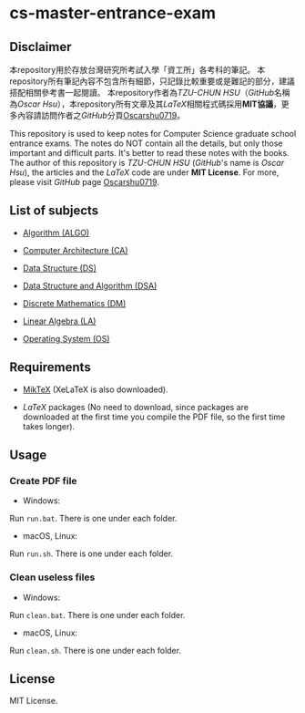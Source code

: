 # cs-master-entrance-exam

## Disclaimer
本repository用於存放台灣研究所考試入學「資工所」各考科的筆記。
本repository所有筆記內容不包含所有細節，只記錄比較重要或是難記的部分，建議搭配相關參考書一起閱讀。
本repository作者為*TZU-CHUN HSU*（*GitHub*名稱為*Oscar Hsu*），本repository所有文章及其*LaTeX*相關程式碼採用**MIT協議**，更多內容請訪問作者之*GitHub*分頁[Oscarshu0719](https://github.com/Oscarshu0719/)。

This repository is used to keep notes for Computer Science graduate school entrance exams. The notes do NOT contain all the details, but only those important and difficult parts. It's better to read these notes with the books. The author of this repository is *TZU-CHUN HSU* (*GitHub*'s name is *Oscar Hsu*), the articles and the *LaTeX* code are under **MIT License**. For more, please visit *GitHub* page [Oscarshu0719](https://github.com/Oscarshu0719/).

## List of subjects

- [Algorithm (ALGO)](https://github.com/Oscarshu0719/cs-master-entrance-exam/tree/master/Algorithm/LaTeX)

- [Computer Architecture (CA)](https://github.com/Oscarshu0719/cs-master-entrance-exam/tree/master/Computer%20Architecture/LaTeX)

- [Data Structure (DS)](https://github.com/Oscarshu0719/cs-master-entrance-exam/tree/master/Data%20Structure/LaTeX)

- [Data Structure and Algorithm (DSA)](https://github.com/Oscarshu0719/cs-master-entrance-exam/tree/master/Data%20Structure%20and%20Algorithm/LaTeX)

- [Discrete Mathematics (DM)](https://github.com/Oscarshu0719/cs-master-entrance-exam/tree/master/Discrete%20Mathematics/LaTeX)

- [Linear Algebra (LA)](https://github.com/Oscarshu0719/cs-master-entrance-exam/tree/master/Linear%20Algebra/LaTeX)

- [Operating System (OS)](https://github.com/Oscarshu0719/cs-master-entrance-exam/tree/master/Operating%20System/LaTeX)

## Requirements

- [MikTeX](https://miktex.org/download) (XeLaTeX is also downloaded).

- *LaTeX* packages (No need to download, since packages are downloaded at the first time you compile the PDF file, so the first time takes longer).

## Usage

### Create PDF file

- Windows:

Run `run.bat`. There is one under each folder.

- macOS, Linux:

Run `run.sh`. There is one under each folder.

### Clean useless files

- Windows:

Run `clean.bat`. There is one under each folder.

- macOS, Linux:

Run `clean.sh`. There is one under each folder. 

## License

MIT License.
